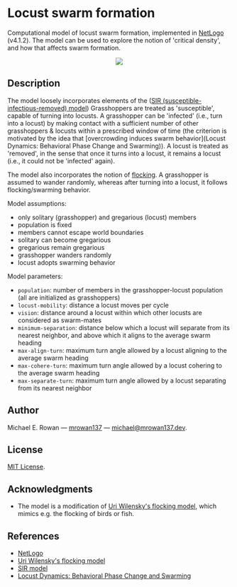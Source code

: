# Locust swarm formation
Computational model of locust swarm formation, implemented in
[NetLogo](https://ccl.northwestern.edu/netlogo/) (v4.1.2). The model can be used
to explore the notion of 'critical density', and how that affects swarm
formation.

<p align="center">
  <img src="https://github.com/mrowan137/locust-swarm-formation/blob/main/docs/demo/locust_swarm_formation_demo.gif">
</p>


## Description

The model loosely incorporates elements of the
([SIR (susceptible-infectious-removed) model](https://en.wikipedia.org/wiki/Compartmental_models_in_epidemiology#The_SIR_model))
Grasshoppers are treated as 'susceptible', capable of turning into locusts.
A grasshopper can be 'infected' (i.e., turn into a locust) by making contact
with a sufficient number of other grasshoppers & locusts within a prescribed
window of time (the criterion is motivated by the idea that
[overcrowding induces swarm behavior](Locust Dynamics: Behavioral Phase Change and Swarming)).
A locust is treated as 'removed', in the sense that once it
turns into a locust, it remains a locust (i.e., it could not be 'infected'
again).

The model also incorporates the notion of
[flocking](https://en.wikipedia.org/wiki/Flocking_(behavior)).
A grasshopper is assumed to wander randomly, whereas after turning into a locust,
it follows flocking/swarming behavior.

Model assumptions:
* only solitary (grasshopper) and gregarious (locust) members
* population is fixed
* members cannot escape world boundaries
* solitary can become gregarious
* gregarious remain gregarious
* grasshopper wanders randomly
* locust adopts swarming behavior

Model parameters:
* `population`: number of members in the grasshopper-locust population (all are
  initialized as grasshoppers)
* `locust-mobility`: distance a locust moves per cycle
* `vision`: distance around a locust within which other locusts are
  considered as swarm-mates
* `minimum-separation`: distance below which a locust will separate from its
  nearest neighbor, and above which it aligns to the average swarm heading
* `max-align-turn`: maximum turn angle allowed by a locust aligning to the
  average swarm heading
* `max-cohere-turn`: maximum turn angle allowed by a locust cohering to the
  average swarm heading
* `max-separate-turn`: maximum turn angle allowed by a locust separating from
  its nearest neighbor


## Author

Michael E. Rowan — [mrowan137](https://github.com/mrowan137) — [michael@mrowan137.dev](mailto:michael@mrowan137.dev).


## License

[MIT License](https://github.com/mrowan137/locust-swarm-formation/blob/main/LICENSE).


## Acknowledgments
* The model is a modification of
[Uri Wilensky's flocking model](http://modelingcommons.org/browse/one_model/1404#model_tabs_browse_info),
which mimics e.g. the flocking of birds or fish.


## References
* [NetLogo](https://ccl.northwestern.edu/netlogo/)
* [Uri Wilensky's flocking model](http://modelingcommons.org/browse/one_model/1404#model_tabs_browse_procedures)
* [SIR model](https://en.wikipedia.org/wiki/Compartmental_models_in_epidemiology#The_SIR_model)
* [Locust Dynamics: Behavioral Phase Change and Swarming](https://www.ncbi.nlm.nih.gov/pmc/articles/PMC3420939/)